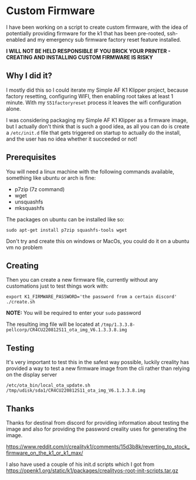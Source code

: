 # Custom Firmware

I have been working on a script to create custom firmware, with the idea of potentially providing 
firmware for the k1 that has been pre-rooted, ssh-enabled and my emergency sub firmware factory reset
feature installed.   

**I WILL NOT BE HELD RESPONSIBLE IF YOU BRICK YOUR PRINTER - CREATING AND INSTALLING CUSTOM FIRMWARE IS RISKY**

## Why I did it?

I mostly did this so I could iterate my Simple AF K1 Klipper project, because factory resetting, configuring WIFI,
 then enabling root takes at least 1 minute.   With my `S51factoryreset` process it leaves the wifi configuration
 alone.

 I was considering packaging my Simple AF K1 Klipper as a firmware image, but I actually don't think that is such
 a good idea, as all you can do is create a `/etc/init.d` file that gets triggered on startup to actually
 do the install, and the user has no idea whether it succeeded or not!

## Prerequisites

You will need a linux machine with the following commands available, something like ubuntu or arch is fine:

- p7zip (7z command)
- wget
- unsquashfs
- mksquashfs

The packages on ubuntu can be installed like so:

```
sudo apt-get install p7zip squashfs-tools wget
```

Don't try and create this on windows or MacOs, you could do it on a ubuntu vm no problem

## Creating

Then you can create a new firmware file, currently without any customations just to test things work with:

```
export K1_FIRMWARE_PASSWORD='the password from a certain discord'
./create.sh
```

**NOTE:** You will be required to enter your `sudo` password

The resulting img file will be located at `/tmp/1.3.3.8-pellcorp/CR4CU220812S11_ota_img_V6.1.3.3.8.img`

## Testing

It's very important to test this in the safest way possible, luckily creality has provided a way to test
a new firmware image from the cli rather than relying on the display server

```
/etc/ota_bin/local_ota_update.sh /tmp/udisk/sda1/CR4CU220812S11_ota_img_V6.1.3.3.8.img
```

## Thanks

Thanks for destinal from discord for providing information about testing the image and also for providing 
the password creality uses for generating the image.

https://www.reddit.com/r/crealityk1/comments/15d3b8k/reverting_to_stock_firmware_on_the_k1_or_k1_max/  


I also have used a couple of his init.d scripts which I got from 
https://openk1.org/static/k1/packages/crealityos-root-init-scripts.tar.gz
